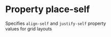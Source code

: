 # Property place-self

Specifies `align-self` and `justify-self` property  
values for grid layouts  
